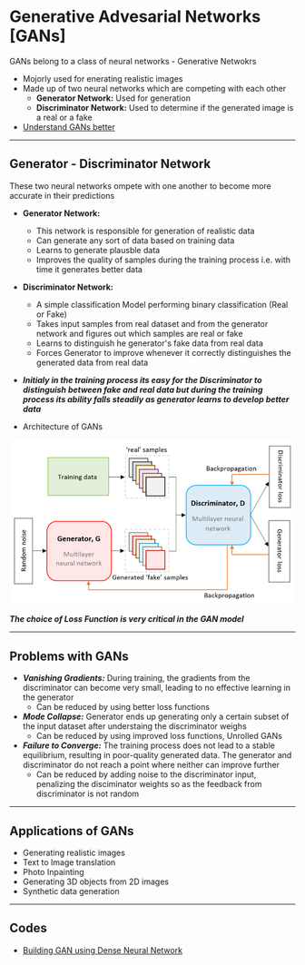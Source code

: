 # Generative Advesarial Networks [GANs]

GANs belong to a class of neural networks - Generative Netwokrs

- Mojorly used for enerating realistic images
- Made up of two neural networks which are competing with each other
    - **Generator Network:** Used for generation
    - **Discriminator Network:** Used to determine if the generated image is a real or a fake
- [ Understand GANs better](https://arxiv.org/pdf/1406.2661)

---

## Generator - Discriminator Network

These two neural networks ompete with one another to become more accurate in their predictions

- **Generator Network:** 
    - This network is responsible for generation of realistic data
    - Can generate any sort of data based on training data
    - Learns to generate plausble data
    - Improves the quality of samples during the training process i.e. with time it generates better data

- **Discriminator Network:**
    - A simple classification Model performing binary classification (Real or Fake)
    - Takes input samples from real dataset and from the generator network and figures out which samples are real or fake
    - Learns to distinguish he generator's fake data from real data
    - Forces Generator to improve whenever it correctly distinguishes the generated data from real data

- ***Initialy in the training process its easy for the Discriminator to distinguish between fake and real data but during the training process its ability falls steadily as generator learns to develop better data***

- Architecture of GANs

![This image shows the architecture of GANs](archGAN.png)


***The choice of Loss Function is very critical in the GAN model***

---

## Problems with GANs

- ***Vanishing Gradients:*** During training, the gradients from the discriminator can become very small, leading to no effective learning in the generator
    - Can be reduced by using better loss functions
- ***Mode Collapse:*** Generator ends up generating only a certain subset of the input dataset after understaing the discriminator weighs
    - Can be reduced by using improved loss functions, Unrolled GANs
- ***Failure to Converge:*** The training process does not lead to a stable equilibrium, resulting in poor-quality generated data. The generator and discriminator do not reach a point where neither can improve further
    - Can be reduced by adding noise to the discriminator input, penalizing the disciminator weights so as the feedback from discriminator is not random

---

## Applications of GANs

- Generating realistic images
- Text to Image translation
- Photo Inpainting
- Generating 3D objects from 2D images
- Synthetic data generation

---

## Codes

- [Building GAN using Dense Neural Network](gan_denseNN.ipynb)